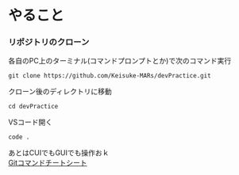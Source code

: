 # やること
### リポジトリのクローン
各自のPC上のターミナル(コマンドプロンプトとか)で次のコマンド実行
```
git clone https://github.com/Keisuke-MARs/devPractice.git
```

クローン後のディレクトリに移動
```
cd devPractice
```

VSコード開く
```
code .
```

あとはCUIでもGUIでも操作おｋ</br>
[Gitコマンドチートシート](https://note.com/kasutakei/n/n8db0cfc953a9)

